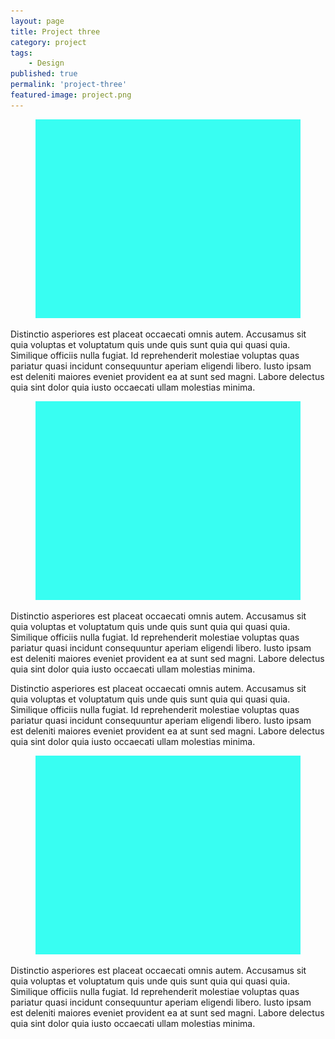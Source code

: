 ```yaml
---
layout: page
title: Project three
category: project
tags:
    - Design
published: true
permalink: 'project-three'
featured-image: project.png
---
```


<figure class="mb-10">
    <img src="/assets/project.png" class="w-full rounded-[4px]">
</figure>

<p class="max-w-2xl">Distinctio asperiores est placeat occaecati omnis autem. Accusamus sit quia voluptas et voluptatum quis unde quis sunt quia qui quasi quia. Similique officiis nulla fugiat. Id reprehenderit molestiae voluptas quas pariatur quasi incidunt consequuntur aperiam eligendi libero. Iusto ipsam est deleniti maiores eveniet provident ea at sunt sed magni. Labore delectus quia sint dolor quia iusto occaecati ullam molestias minima.</p>

<figure class="my-10">
    <img src="/assets/project.png" class="w-full rounded-[4px]">
</figure>

<p class="max-w-2xl mb-5">Distinctio asperiores est placeat occaecati omnis autem. Accusamus sit quia voluptas et voluptatum quis unde quis sunt quia qui quasi quia. Similique officiis nulla fugiat. Id reprehenderit molestiae voluptas quas pariatur quasi incidunt consequuntur aperiam eligendi libero. Iusto ipsam est deleniti maiores eveniet provident ea at sunt sed magni. Labore delectus quia sint dolor quia iusto occaecati ullam molestias minima.</p>

<p class="max-w-2xl">Distinctio asperiores est placeat occaecati omnis autem. Accusamus sit quia voluptas et voluptatum quis unde quis sunt quia qui quasi quia. Similique officiis nulla fugiat. Id reprehenderit molestiae voluptas quas pariatur quasi incidunt consequuntur aperiam eligendi libero. Iusto ipsam est deleniti maiores eveniet provident ea at sunt sed magni. Labore delectus quia sint dolor quia iusto occaecati ullam molestias minima.</p>

<figure class="my-10">
    <img src="/assets/project.png" class="w-full rounded-[4px]">
</figure>

<p class="max-w-2xl mb-5">Distinctio asperiores est placeat occaecati omnis autem. Accusamus sit quia voluptas et voluptatum quis unde quis sunt quia qui quasi quia. Similique officiis nulla fugiat. Id reprehenderit molestiae voluptas quas pariatur quasi incidunt consequuntur aperiam eligendi libero. Iusto ipsam est deleniti maiores eveniet provident ea at sunt sed magni. Labore delectus quia sint dolor quia iusto occaecati ullam molestias minima.</p>
